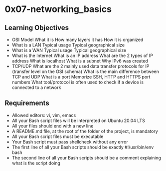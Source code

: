 # 0x07-networking_basics

## Learning Objectives
* OSI Model
What it is
How many layers it has
How it is organized
* What is a LAN
Typical usage
Typical geographical size
* What is a WAN
Typical usage
Typical geographical size
* What is the Internet
What is an IP address
What are the 2 types of IP address
What is localhost
What is a subnet
Why IPv6 was created
* TCP/UDP
What are the 2 mainly used data transfer protocols for IP (transfer level on the OSI schema)
What is the main difference between TCP and UDP
What is a port
Memorize SSH, HTTP and HTTPS port numbers
What tool/protocol is often used to check if a device is connected to a network

## Requirements
* Allowed editors: vi, vim, emacs
* All your Bash script files will be interpreted on Ubuntu 20.04 LTS
* All your files should end with a new line
* A README.md file, at the root of the folder of the project, is mandatory
* All your Bash script files must be executable
* Your Bash script must pass shellcheck without any error
* The first line of all your Bash scripts should be exactly #!/usr/bin/env bash
* The second line of all your Bash scripts should be a comment explaining what is the script doing
